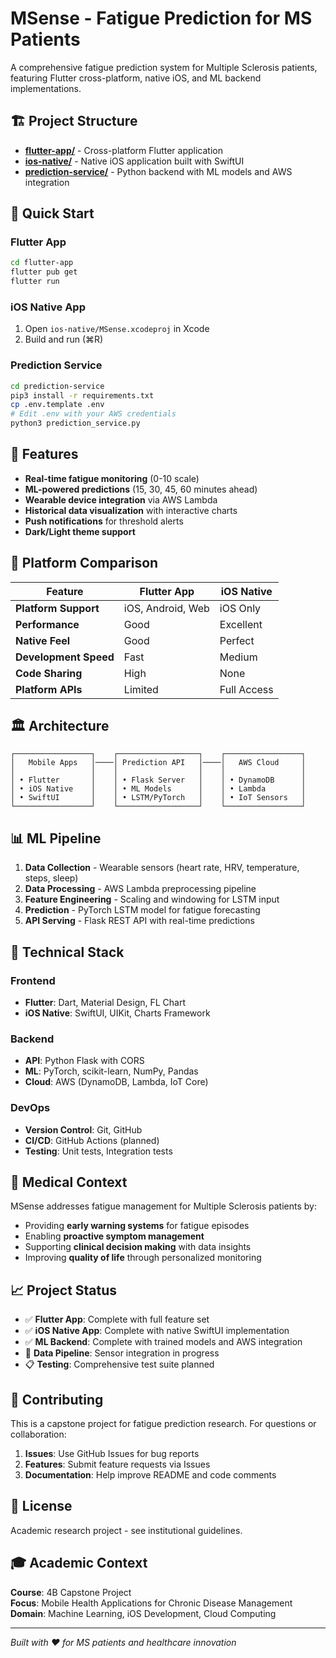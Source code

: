 # MSense - Fatigue Prediction for MS Patients

A comprehensive fatigue prediction system for Multiple Sclerosis patients, featuring Flutter cross-platform, native iOS, and ML backend implementations.

## 🏗️ Project Structure

- **[flutter-app/](./flutter-app/)** - Cross-platform Flutter application
- **[ios-native/](./ios-native/)** - Native iOS application built with SwiftUI  
- **[prediction-service/](./prediction-service/)** - Python backend with ML models and AWS integration

## 🚀 Quick Start

### Flutter App
```bash
cd flutter-app
flutter pub get
flutter run
```

### iOS Native App
1. Open `ios-native/MSense.xcodeproj` in Xcode
2. Build and run (⌘R)

### Prediction Service
```bash
cd prediction-service
pip3 install -r requirements.txt
cp .env.template .env
# Edit .env with your AWS credentials
python3 prediction_service.py
```

## 📱 Features

- **Real-time fatigue monitoring** (0-10 scale)
- **ML-powered predictions** (15, 30, 45, 60 minutes ahead)
- **Wearable device integration** via AWS Lambda
- **Historical data visualization** with interactive charts
- **Push notifications** for threshold alerts
- **Dark/Light theme support**

## 🎯 Platform Comparison

| Feature | Flutter App | iOS Native |
|---------|-------------|------------|
| **Platform Support** | iOS, Android, Web | iOS Only |
| **Performance** | Good | Excellent |
| **Native Feel** | Good | Perfect |
| **Development Speed** | Fast | Medium |
| **Code Sharing** | High | None |
| **Platform APIs** | Limited | Full Access |

## 🏛️ Architecture

```
┌─────────────────┐    ┌──────────────────┐    ┌─────────────────┐
│   Mobile Apps   │────│ Prediction API   │────│   AWS Cloud     │
│                 │    │                  │    │                 │
│ • Flutter       │    │ • Flask Server   │    │ • DynamoDB      │
│ • iOS Native    │    │ • ML Models      │    │ • Lambda        │
│ • SwiftUI       │    │ • LSTM/PyTorch   │    │ • IoT Sensors   │
└─────────────────┘    └──────────────────┘    └─────────────────┘
```

## 📊 ML Pipeline

1. **Data Collection** - Wearable sensors (heart rate, HRV, temperature, steps, sleep)
2. **Data Processing** - AWS Lambda preprocessing pipeline  
3. **Feature Engineering** - Scaling and windowing for LSTM input
4. **Prediction** - PyTorch LSTM model for fatigue forecasting
5. **API Serving** - Flask REST API with real-time predictions

## 🔧 Technical Stack

### Frontend
- **Flutter**: Dart, Material Design, FL Chart
- **iOS Native**: SwiftUI, UIKit, Charts Framework

### Backend  
- **API**: Python Flask with CORS
- **ML**: PyTorch, scikit-learn, NumPy, Pandas
- **Cloud**: AWS (DynamoDB, Lambda, IoT Core)

### DevOps
- **Version Control**: Git, GitHub
- **CI/CD**: GitHub Actions (planned)
- **Testing**: Unit tests, Integration tests

## 🏥 Medical Context

MSense addresses fatigue management for Multiple Sclerosis patients by:
- Providing **early warning systems** for fatigue episodes
- Enabling **proactive symptom management**
- Supporting **clinical decision making** with data insights
- Improving **quality of life** through personalized monitoring

## 📈 Project Status

- ✅ **Flutter App**: Complete with full feature set
- ✅ **iOS Native App**: Complete with native SwiftUI implementation  
- ✅ **ML Backend**: Complete with trained models and AWS integration
- 🔄 **Data Pipeline**: Sensor integration in progress
- 📋 **Testing**: Comprehensive test suite planned

## 🤝 Contributing

This is a capstone project for fatigue prediction research. For questions or collaboration:

1. **Issues**: Use GitHub Issues for bug reports
2. **Features**: Submit feature requests via Issues  
3. **Documentation**: Help improve README and code comments

## 📄 License

Academic research project - see institutional guidelines.

## 🎓 Academic Context

**Course**: 4B Capstone Project  
**Focus**: Mobile Health Applications for Chronic Disease Management  
**Domain**: Machine Learning, iOS Development, Cloud Computing

---

*Built with ❤️ for MS patients and healthcare innovation*
